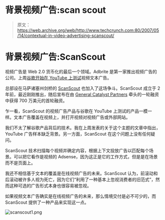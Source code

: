 # 背景视频广告:scan scout

> 原文：<https://web.archive.org/web/http://www.techcrunch.com:80/2007/05/14/contextual-in-video-advertising-scanscout/>

# 背景视频广告:ScanScout

视频广告是 Web 2.0 货币化的最后一个领域。Adbrite 是第一家推出视频广告的公司。上周[谷歌开始在 YouTube 上测试](https://web.archive.org/web/20220808124651/http://www.beta.techcrunch.com/2007/05/11/youtube-video-advertising-no-pre-roll-no-context/)视频文本广告。

总部设在马萨诸塞州剑桥的 [ScanScout](https://web.archive.org/web/20220808124651/http://www.scanscout.com/) 也加入了这场争斗。ScanScout 成立于 2 年前，最近刚刚推出，随后宣布在由 [General Catalyst Partners](https://web.archive.org/web/20220808124651/http://www.generalcatalyst.com/) 牵头的一轮融资中获得 700 万美元的首轮融资。

乍一看，ScanScout 的视频广告产品与谷歌在 YouTube 上测试的产品一模一样。文本广告覆盖在视频上，并打开视频对视频广告或外部网站。

我们不太了解谷歌产品背后的技术。我在上周发表的关于这个主题的文章中指出，YouTube 广告样本缺乏背景。另一方面，ScanScout 在这个问题上没有任何疑问。

ScanScout 技术扫描每个视频并确定内容，根据上下文投放广告以匹配每个场景。可以把它看作是视频的 Adsense，因为这正是它的工作方式，但是是在场景而不是页面上。

我还不相信基于文本的覆盖是在线视频广告的未来。ScanScout 认为，前滚动和后滚动被许多人视为死亡，因为它们“利用了一种基本上忽视消费者的旧范式”，然而这种可选的广告形式本身也很容易被忽视。

如果视频文本广告确实是在线视频广告的未来，那么情境交付是必不可少的，而 ScanScout 提供了一种产品来实现这一点。

![scanscout1.png](img/d43821ba29d8880f54dde1ee45cdb4b2.png)